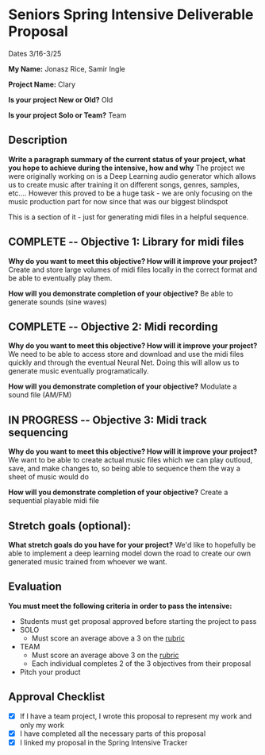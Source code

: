 # Seniors Spring Intensive Deliverable Proposal 

Dates 3/16-3/25

**My Name:** Jonasz Rice, Samir Ingle

**Project Name:** Clary

**Is your project New or Old?** Old

**Is your project Solo or Team?** Team


## Description

**Write a paragraph summary of the current status of your project, what you hope to achieve during the intensive, how and why**
The project we were originally working on is a Deep Learning audio generator which allows us to create music after training it on different songs, genres, samples, etc.... However this proved to be a huge task - we are only focusing on the music production part for now since that was our biggest blindspot

This is a section of it - just for generating midi files in a helpful sequence. 

## COMPLETE -- Objective 1: Library for midi files

**Why do you want to meet this objective? How will it improve your project?** 
Create and store large volumes of midi files locally in the correct format and be able to eventually play them. 

**How will you demonstrate completion of your objective?** 
Be able to generate sounds (sine waves)

## COMPLETE -- Objective 2: Midi recording
**Why do you want to meet this objective? How will it improve your project?** 
We need to be able to access store and download and use the midi files quickly and through the eventual Neural Net. Doing this will allow us to generate music eventually programatically. 

**How will you demonstrate completion of your objective?** 
Modulate a sound file (AM/FM)

## IN PROGRESS -- Objective 3: Midi track sequencing
**Why do you want to meet this objective? How will it improve your project?** 
We want to be able to create actual music files which we can play outloud, save,
and make changes to, so being able to sequence them the way a sheet of music would do 

**How will you demonstrate completion of your objective?** 
Create a sequential playable midi file

## Stretch goals (optional):

**What stretch goals do you have for your project?**
We'd like to hopefully be able to implement a deep learning model down the road to
create our own generated music trained from whoever we want. 

## Evaluation

**You must meet the following criteria in order to pass the intensive:**

- Students must get proposal approved before starting the project to pass
- SOLO
    - Must score an average above a 3 on the [rubric]
- TEAM
    - Must score an average above 3 on the [rubric]
    - Each individual completes 2 of the 3 objectives from their proposal
- Pitch your product


[rubric]:https://docs.google.com/document/d/1IOQDmohLBEBT-hyr-2vgw1mbZUNsq3fHxVfH0oRmVt0/edit



## Approval Checklist
- [x] If I have a team project, I wrote this proposal to represent my work and only my work
- [x] I have completed all the necessary parts of this proposal
- [x] I linked my proposal in the Spring Intensive Tracker
